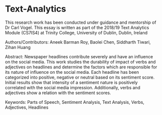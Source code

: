 # Text-Analytics

This research work has been conducted under guidance and mentorship of Dr Carl Vogel. This essay is written as part of the 2018/19 Text Analytics Module (CS7IS4)   at   Trinity College, University of Dublin, Dublin, Ireland

Authors/Contributors: Aneek Barman Roy, Baolei Chen, Siddharth Tiwari, Zihan Huang

Abstract: 
Newspaper headlines contribute severely and have an influence on the social media. This work studies the durability of impact of verbs and adjectives on headlines and determine the factors which are responsible for its nature of influence on the social media. Each headline has been categorized into positive, negative or neutral based on its sentiment score. Initial results show that intensity of a sentiment nature is positively correlated with the social media impression. Additionally, verbs and adjectives show a relation with the sentiment scores. 

Keywords:
Parts of Speech, Sentiment Analysis, Text Analysis, Verbs, Adjectives, Headlines 
